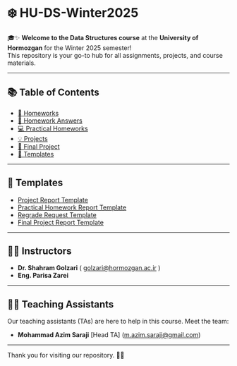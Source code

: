 # ❄️ HU-DS-Winter2025

🎓✨ **Welcome to the Data Structures course** at the **University of Hormozgan** for the Winter 2025 semester!  
This repository is your go-to hub for all assignments, projects, and course materials. 


---

## 📚 Table of Contents

- [📁 Homeworks](#-homeworks)
- [📝 Homework Answers](#-homework-answers)
- [💻 Practical Homeworks](#-practical-homeworks)
- [💡 Projects](#-projects)
- [🚀 Final Project](#-final-project)
- [📄 Templates](#-Templates)

---

## 📄 Templates

- [Project Report Template](Templates/Project-Template/)
- [Practical Homework Report Template](Templates/Practical-Homework-Template)
- [Regrade Request Template](Templates/Regrade-Template)
- [Final Project Report Template](Templates/Final-Project-Template)

---

## 👨‍🏫 Instructors
  
- **Dr. Shahram Golzari** ( golzari@hormozgan.ac.ir )  
- **Eng. Parisa Zarei**  

---

## 👩‍🏫 Teaching Assistants

Our teaching assistants (TAs) are here to help in this course. Meet the team:
- **Mohammad Azim Saraji** [Head TA] (m.azim.saraji@gmail.com)

---

Thank you for visiting our repository. 🚀✨
